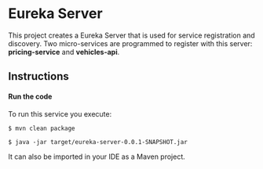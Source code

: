 # Eureka Server

This project creates a Eureka Server that is used for service registration and discovery. 
Two micro-services are programmed to register with this server: **pricing-service** and **vehicles-api**.

## Instructions

#### Run the code

To run this service you execute:

```
$ mvn clean package
```

```
$ java -jar target/eureka-server-0.0.1-SNAPSHOT.jar
```

It can also be imported in your IDE as a Maven project.

